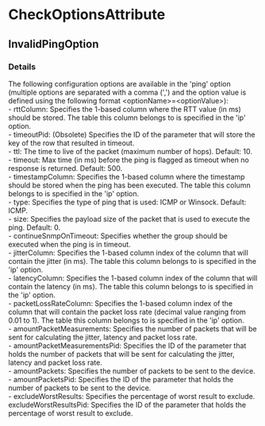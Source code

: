 ﻿---  
uid: Validator_7_3_21  
---

# CheckOptionsAttribute

## InvalidPingOption

### Details

The following configuration options are available in the 'ping' option (multiple options are separated with a comma (',') and the option value is defined using the following format \<optionName\>\=\<optionValue\>):  
 \- rttColumn: Specifies the 1\-based column where the RTT value (in ms) should be stored. The table this column belongs to is specified in the 'ip' option.  
 \- timeoutPid: (Obsolete) Specifies the ID of the parameter that will store the key of the row that resulted in timeout.  
 \- ttl: The time to live of the packet (maximum number of hops). Default: 10.  
 \- timeout: Max time (in ms) before the ping is flagged as timeout when no response is returned. Default: 500.  
 \- timestampColumn: Specifies the 1\-based column where the timestamp should be stored when the ping has been executed. The table this column belongs to is specified in the 'ip' option.  
 \- type: Specifies the type of ping that is used: ICMP or Winsock. Default: ICMP.  
 \- size: Specifies the payload size of the packet that is used to execute the ping. Default: 0.  
 \- continueSnmpOnTimeout: Specifies whether the group should be executed when the ping is in timeout.  
 \- jitterColumn: Specifies the 1\-based column index of the column that will contain the jitter (in ms).  The table this column belongs to is specified in the 'ip' option.  
 \- latencyColumn: Specifies the 1\-based column index of the column that will contain the latency (in ms).  The table this column belongs to is specified in the 'ip' option.  
 \- packetLossRateColumn: Specifies the 1\-based column index of the column that will contain the packet loss rate (decimal value ranging from 0.01 to 1).  The table this column belongs to is specified in the 'ip' option.  
 \- amountPacketMeasurements: Specifies the number of packets that will be sent for calculating the jitter, latency and packet loss rate.  
 \- amountPacketMeasurementsPid: Specifies the ID of the parameter that holds the number of packets that will be sent for calculating the jitter, latency and packet loss rate.  
 \- amountPackets: Specifies the number of packets to be sent to the device.  
 \- amountPacketsPid: Specifies the ID of the parameter that holds the number of packets to be sent to the device.  
 \- excludeWorstResults: Specifies the percentage of worst result to exclude.   
 excludeWorstResultsPid:  Specifies the ID of the parameter that holds the percentage of worst result to exclude.
